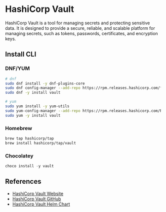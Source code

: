 # HashiCorp Vault

HashiCorp Vault is a tool for managing secrets and protecting sensitive data. It is designed to provide a secure, reliable, and scalable platform for managing secrets, such as tokens, passwords, certificates, and encryption keys.

## Install CLI

### DNF/YUM

```bash
# dnf
sudo dnf install -y dnf-plugins-core
sudo dnf config-manager --add-repo https://rpm.releases.hashicorp.com/fedora/hashicorp.repo
sudo dnf -y install vault

# yum
sudo yum install -y yum-utils
sudo yum-config-manager --add-repo https://rpm.releases.hashicorp.com/RHEL/hashicorp.repo
sudo yum -y install vault
```

### Homebrew

```sh
brew tap hashicorp/tap
brew install hashicorp/tap/vault
```

### Chocolatey

```ps1
choco install -y vault
```

## References

- [HashiCorp Vault Website](https://www.vaultproject.io/)
- [HashiCorp Vault GitHub](https://github.com/hashicorp/vault)
- [HashiCorp Vault Helm Chart](https://github.com/hashicorp/vault-helm)
